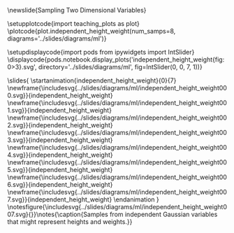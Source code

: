 \newslide{Sampling Two Dimensional Variables}

\setupplotcode{import teaching_plots as plot}
\plotcode{plot.independent_height_weight(num_samps=8, 
                               diagrams='../slides/diagrams/ml')}
							   
							
\setupdisplaycode{import pods
from ipywidgets import IntSlider}
\displaycode{pods.notebook.display_plots('independent_height_weight{fig:0>3}.svg', 
                            directory='../slides/diagrams/ml', 
							fig=IntSlider(0, 0, 7, 1))}

\slides{
\startanimation{independent_height_weight}{0}{7}
\newframe{\includesvg{../slides/diagrams/ml/independent_height_weight000.svg}}{independent_height_weight}
\newframe{\includesvg{../slides/diagrams/ml/independent_height_weight001.svg}}{independent_height_weight}
\newframe{\includesvg{../slides/diagrams/ml/independent_height_weight002.svg}}{independent_height_weight}
\newframe{\includesvg{../slides/diagrams/ml/independent_height_weight003.svg}}{independent_height_weight}
\newframe{\includesvg{../slides/diagrams/ml/independent_height_weight004.svg}}{independent_height_weight}
\newframe{\includesvg{../slides/diagrams/ml/independent_height_weight005.svg}}{independent_height_weight}
\newframe{\includesvg{../slides/diagrams/ml/independent_height_weight006.svg}}{independent_height_weight}
\newframe{\includesvg{../slides/diagrams/ml/independent_height_weight007.svg}}{independent_height_weight}
\endanimation
}
\notesfigure{\includesvg{../slides/diagrams/ml/independent_height_weight007.svg}{}}\notes{\caption{Samples from independent Gaussian variables that might represent heights and weights.}}

